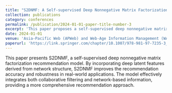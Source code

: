 ```yaml
---
title: "S2DNMF: A Self-supervised Deep Nonnegative Matrix Factorization Recommendation Model Incorporating Deep Latent Features of Network Structure"
collection: publications
category: conferences
permalink: /publication/2024-01-01-paper-title-number-3
excerpt: 'This paper proposes a self-supervised deep nonnegative matrix factorization model for recommendation, integrating deep latent features from network structure.'
date: 2024-01-01
venue: 'Asia-Pacific Web (APWeb) and Web-Age Information Management (WAIM) Joint International Conference on Web and Big Data'
paperurl: 'https://link.springer.com/chapter/10.1007/978-981-97-7235-3_11'
---
```


This paper presents S2DNMF, a self-supervised deep nonnegative matrix factorization recommendation model. By incorporating deep latent features derived from network structure, S2DNMF improves the recommendation accuracy and robustness in real-world applications. The model effectively integrates both collaborative filtering and network-based information, providing a more comprehensive recommendation approach.
